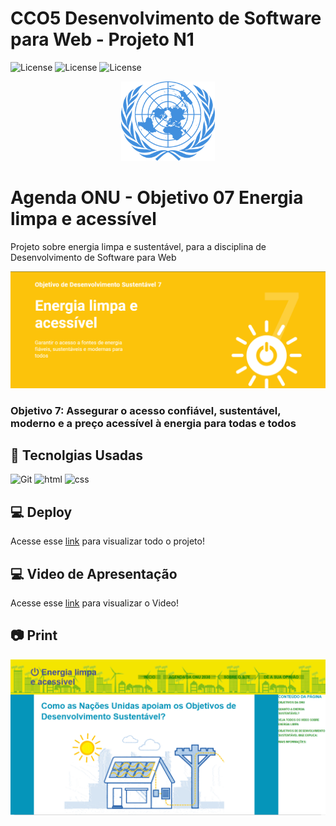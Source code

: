 # CCO5  Desenvolvimento de Software para Web - Projeto N1
![License](https://img.shields.io/badge/Code%20License-MIT-green.svg)
![License](https://img.shields.io/badge/Academy-N1-red.svg)
![License](https://img.shields.io/badge/UNIFG-CCO5-blue.svg)

<p align="center">
  <img alt="onu" src="assets/un.svg" width="150px">
</p>

# Agenda ONU - Objetivo 07 Energia limpa e acessível
Projeto sobre energia limpa e sustentável, para a disciplina de Desenvolvimento de Software para Web
<p align="left">
  <img alt="logo" src="assets/logo.png">
</p>

### Objetivo 7: Assegurar o acesso confiável, sustentável, moderno e a preço acessível à energia para todas e todos

## 🚀 Tecnolgias Usadas

<p align="center">

![Git](https://img.shields.io/badge/git%20-%23F05556.svg?&style=for-the-badge&logo=git&logoColor=white)
![html](https://img.shields.io/badge/HTML5-E34F26?style=for-the-badge&logo=html5&logoColor=white)
![css](https://img.shields.io/badge/CSS3-1572B6?style=for-the-badge&logo=css3&logoColor=white)
</p>

## 💻 Deploy
Acesse esse [link](https://agenda-onu.vercel.app/) para visualizar todo o projeto!

## 💻 Video de Apresentação
Acesse esse [link](https://drive.google.com/file/d/1V6v7-3h5y-v5skhAWZ8hd43w46z-VoOH/view?usp=sharing) para visualizar o Video!
 

## 📷 Print
![index](img\readme/index.png)
